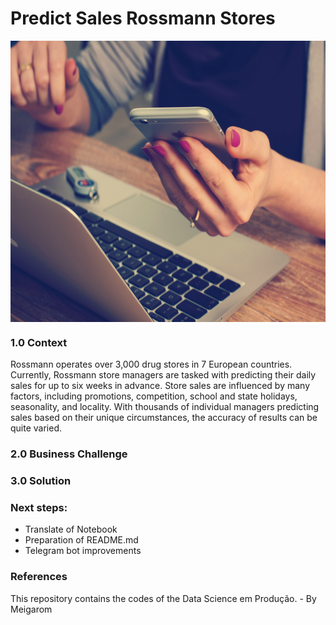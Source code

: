 # Predict Sales Rossmann Stores

<img align="center"  height="450" width="1000" src="https://github.com/brunalimap/DataScience_em_Producao/blob/main/img/img01.jpg" >

### 1.0 Context

Rossmann operates over 3,000 drug stores in 7 European countries. Currently, Rossmann store managers are tasked with predicting their daily sales for up to six weeks in advance. Store sales are influenced by many factors, including promotions, competition, school and state holidays, seasonality, and locality. With thousands of individual managers predicting sales based on their unique circumstances, the accuracy of results can be quite varied. 

### 2.0 Business Challenge

### 3.0 Solution

### Next steps:

- Translate of Notebook
- Preparation of README.md
- Telegram bot improvements

###  References
This repository contains the codes of the Data Science em Produção. - By Meigarom
